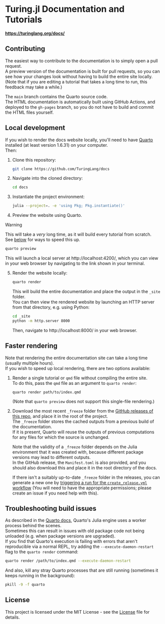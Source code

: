 # Turing.jl Documentation and Tutorials

**https://turinglang.org/docs/**  

## Contributing  

The easiest way to contribute to the documentation is to simply open a pull request.  
A preview version of the documentation is built for pull requests, so you can see how your changes look without having to build the entire site locally.  
(Note that if you are editing a tutorial that takes a long time to run, this feedback may take a while.)  

The `main` branch contains the Quarto source code.  
The HTML documentation is automatically built using GitHub Actions, and deployed to the `gh-pages` branch, so you do not have to build and commit the HTML files yourself.  

## Local development  

If you wish to render the docs website locally, you'll need to have [Quarto](https://quarto.org/docs/download/) installed (at least version 1.6.31) on your computer.  
Then:  

1. Clone this repository:  

   ```bash
   git clone https://github.com/TuringLang/docs
   ```  

2. Navigate into the cloned directory:  

   ```bash
   cd docs
   ```  

3. Instantiate the project environment:  

   ```bash
   julia --project=. -e 'using Pkg; Pkg.instantiate()'
   ```  

4. Preview the website using Quarto.  

> [!WARNING]  
> This will take a _very_ long time, as it will build every tutorial from scratch. See [below](#faster-rendering) for ways to speed this up.  

   ```bash
   quarto preview
   ```  

   This will launch a local server at http://localhost:4200/, which you can view in your web browser by navigating to the link shown in your terminal.  

5. Render the website locally:  

   ```bash
   quarto render
   ```  

   This will build the entire documentation and place the output in the `_site` folder.  
   You can then view the rendered website by launching an HTTP server from that directory, e.g. using Python:  

   ```bash
   cd _site
   python -m http.server 8000
   ```  

   Then, navigate to http://localhost:8000/ in your web browser.  

## Faster rendering  

Note that rendering the entire documentation site can take a long time (usually multiple hours).  
If you wish to speed up local rendering, there are two options available:  

1. Render a single tutorial or `qmd` file without compiling the entire site.  
   To do this, pass the `qmd` file as an argument to `quarto render`:  

   ```
   quarto render path/to/index.qmd
   ```   
   
   (Note that `quarto preview` does not support this single-file rendering.)  

2. Download the most recent `_freeze` folder from the [GitHub releases of this repo](https://github.com/turinglang/docs/releases), and place it in the root of the project.  
   The `_freeze` folder stores the cached outputs from a previous build of the documentation.  
   If it is present, Quarto will reuse the outputs of previous computations for any files for which the source is unchanged.  

   Note that the validity of a `_freeze` folder depends on the Julia environment that it was created with, because different package versions may lead to different outputs.  
   In the GitHub release, the `Manifest.toml` is also provided, and you should also download this and place it in the root directory of the docs.   
   
   If there isn't a suitably up-to-date `_freeze` folder in the releases, you can generate a new one by [triggering a run for the `create_release.yml` workflow](https://github.com/TuringLang/docs/actions/workflows/create_release.yml) (You will need to have the appropriate permissions; please create an issue if you need help with this).  

## Troubleshooting build issues  

As described in the [Quarto docs](https://quarto.org/docs/computations/julia.html#using-the-julia-engine), Quarto's Julia engine uses a worker process behind the scenes.  
Sometimes this can result in issues with old package code not being unloaded (e.g. when package versions are upgraded).  
If you find that Quarto's execution is failing with errors that aren't reproducible via a normal REPL, try adding the `--execute-daemon-restart` flag to the `quarto render` command:  

```bash
quarto render /path/to/index.qmd --execute-daemon-restart
```  

And also, kill any stray Quarto processes that are still running (sometimes it keeps running in the background):  

```bash
pkill -9 -f quarto
```  

## License  

This project is licensed under the MIT License - see the [License](License) file for details.